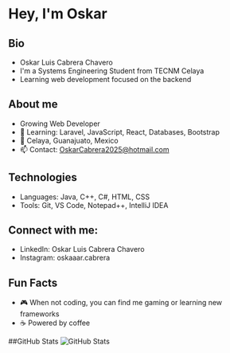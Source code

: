 
# Hey, I'm Oskar

## Bio
* Oskar Luis Cabrera Chavero
* I'm a Systems Engineering Student from TECNM Celaya
* Learning web development focused on the backend

## About me
* Growing Web Developer
* 🌱 Learning: Laravel, JavaScript, React, Databases, Bootstrap
* 📍 Celaya, Guanajuato, Mexico
* 📫 Contact: OskarCabrera2025@hotmail.com

## Technologies
* Languages: Java, C++, C#, HTML, CSS
* Tools: Git, VS Code, Notepad++, IntelliJ IDEA

## Connect with me:
* LinkedIn: Oskar Luis Cabrera Chavero
* Instagram: oskaaar.cabrera

## Fun Facts
* 🎮 When not coding, you can find me gaming or learning new frameworks
* ☕ Powered by coffee 

##GitHub Stats
![GitHub Stats](https://github-readme-stats.vercel.app/api?username=Jokerkraft&theme=tokyonight&show_icons=true&hide_border=true&count_private=true)

